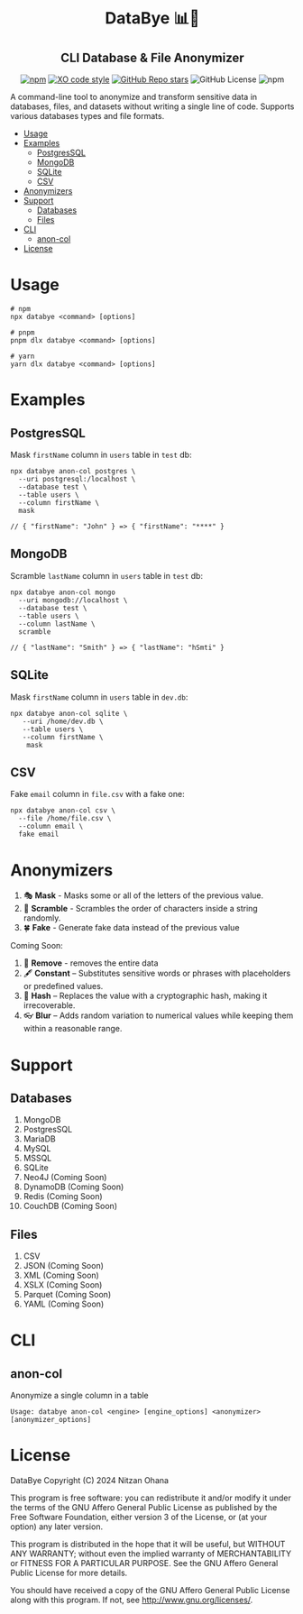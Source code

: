 

<h1 align="center">DataBye 📊👋</h1>
<h2 align="center">CLI Database & File Anonymizer</h2>

<div align="center">

[![npm](https://img.shields.io/npm/v/databye)](https://www.npmjs.com/package/databye)
[![XO code style](https://img.shields.io/badge/code_style-XO-5ed9c7.svg)](https://github.com/xojs/xo)
[![GitHub Repo stars](https://img.shields.io/github/stars/nitzano/databye?style=flat)](https://github.com/nitzano/databye/stargazers)
![GitHub License](https://img.shields.io/github/license/nitzano/databye)
![npm](https://img.shields.io/npm/dw/databye)

</div>

A command-line tool to anonymize and transform sensitive data in databases, files, and datasets without writing a single line of code. Supports various databases types and file formats. 

- [Usage](#usage)
- [Examples](#examples)
  - [PostgresSQL](#postgressql)
  - [MongoDB](#mongodb)
  - [SQLite](#sqlite)
  - [CSV](#csv)
- [Anonymizers](#anonymizers)
- [Support](#support)
  - [Databases](#databases)
  - [Files](#files)
- [CLI](#cli)
  - [anon-col](#anon-col)
- [License](#license)


# Usage


```
# npm
npx databye <command> [options]

# pnpm
pnpm dlx databye <command> [options]

# yarn
yarn dlx databye <command> [options]
```

# Examples

## PostgresSQL

Mask `firstName` column in `users` table in `test` db:
```
npx databye anon-col postgres \ 
  --uri postgresql:/localhost \
  --database test \
  --table users \
  --column firstName \
  mask

// { "firstName": "John" } => { "firstName": "****" }
```

## MongoDB

Scramble `lastName` column in `users` table in `test` db:
```
npx databye anon-col mongo 
  --uri mongodb://localhost \
  --database test \ 
  --table users \ 
  --column lastName \
  scramble

// { "lastName": "Smith" } => { "lastName": "hSmti" }
```

## SQLite

Mask `firstName` column in `users` table in `dev.db`:
```
npx databye anon-col sqlite \
   --uri /home/dev.db \
   --table users \
   --column firstName \
    mask
```

## CSV

Fake `email` column in `file.csv` with a fake one:
```
npx databye anon-col csv \ 
  --file /home/file.csv \ 
  --column email \ 
  fake email
```

# Anonymizers

1. 🎭 **Mask** - Masks some or all of the letters of the previous value.
2. 🔀 **Scramble** - Scrambles the order of characters inside a string randomly.
1. 🍀 **Fake** - Generate fake data instead of the previous value

Coming Soon:

1. 🧽 **Remove**  - removes the entire data
2. 🖋️ **Constant** – Substitutes sensitive words or phrases with placeholders or predefined values.
3. 🔐 **Hash** – Replaces the value with a cryptographic hash, making it irrecoverable.
4. 👓 **Blur** – Adds random variation to numerical values while keeping them within a reasonable range.

# Support

## Databases

1. MongoDB 
2. PostgresSQL
3. MariaDB
4. MySQL
5. MSSQL
6. SQLite
7. Neo4J (Coming Soon)
8. DynamoDB (Coming Soon)
9. Redis (Coming Soon)
10. CouchDB (Coming Soon)

## Files 

1. CSV 
2. JSON (Coming Soon)
3. XML (Coming Soon)
4. XSLX (Coming Soon)
5. Parquet (Coming Soon)
6. YAML (Coming Soon)



# CLI

## anon-col 

Anonymize a single column in a table

```
Usage: databye anon-col <engine> [engine_options] <anonymizer> [anonymizer_options]
```

# License

DataBye
Copyright (C) 2024 Nitzan Ohana

This program is free software: you can redistribute it and/or modify
it under the terms of the GNU Affero General Public License as published by
the Free Software Foundation, either version 3 of the License, or
(at your option) any later version.

This program is distributed in the hope that it will be useful,
but WITHOUT ANY WARRANTY; without even the implied warranty of
MERCHANTABILITY or FITNESS FOR A PARTICULAR PURPOSE.  See the
GNU Affero General Public License for more details.

You should have received a copy of the GNU Affero General Public License
along with this program.  If not, see <http://www.gnu.org/licenses/>.